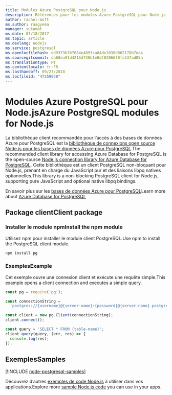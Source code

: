 ```yaml
---
title: Modules Azure PostgreSQL pour Node.js
description: Références pour les modules Azure PostgreSQL pour Node.js
author: rachel-msft
ms.author: raagyema
manager: sukamat
ms.date: 07/18/2017
ms.topic: article
ms.devlang: nodejs
ms.service: postgresql
ms.openlocfilehash: ed9373b767684e4893ca84de1030d062178b7ea4
ms.sourcegitcommit: da60ea91d4215d738b1e0df82066f0fc337ad85a
ms.translationtype: HT
ms.contentlocale: fr-FR
ms.lasthandoff: 09/27/2018
ms.locfileid: "47359038"
---
```

# <a name="azure-postgresql-modules-for-nodejs"></a><span data-ttu-id="d1b05-103">Modules Azure PostgreSQL pour Node.js</span><span class="sxs-lookup"><span data-stu-id="d1b05-103">Azure PostgreSQL modules for Node.js</span></span>

<span data-ttu-id="d1b05-104">La bibliothèque client recommandée pour l’accès à des bases de données Azure pour PostgreSQL est la [bibliothèque de connexions open source Node.js pour les bases de données Azure pour PostgreSQL](https://www.npmjs.com/package/pg).</span><span class="sxs-lookup"><span data-stu-id="d1b05-104">The recommended client library for accessing Azure Database for PostgreSQL is the open-source [Node.js connection library for Azure Database for PostgreSQL](https://www.npmjs.com/package/pg).</span></span> <span data-ttu-id="d1b05-105">Cette bibliothèque est un client PostgreSQL non-bloquant pour Node.js, prenant en charge du JavaScript pur et des liaisons libpq natives optionnelles.</span><span class="sxs-lookup"><span data-stu-id="d1b05-105">This library is a non-blocking PostgreSQL client for Node.js, supporting pure JavaScript and optional native libpq bindings.</span></span>

<span data-ttu-id="d1b05-106">En savoir plus sur les [bases de données Azure pour PostgreSQL](https://docs.microsoft.com/azure/postgresql/)</span><span class="sxs-lookup"><span data-stu-id="d1b05-106">Learn more about [Azure Database for PostgreSQL](https://docs.microsoft.com/azure/postgresql/)</span></span>

## <a name="client-package"></a><span data-ttu-id="d1b05-107">Package client</span><span class="sxs-lookup"><span data-stu-id="d1b05-107">Client package</span></span>

### <a name="install-the-npm-module"></a><span data-ttu-id="d1b05-108">Installer le module npm</span><span class="sxs-lookup"><span data-stu-id="d1b05-108">Install the npm module</span></span>

<span data-ttu-id="d1b05-109">Utilisez npm pour installer le module client PostgreSQL.</span><span class="sxs-lookup"><span data-stu-id="d1b05-109">Use npm to install the PostgreSQL client module.</span></span>

```bash
npm install pg
```   

### <a name="example"></a><span data-ttu-id="d1b05-110">Exemples</span><span class="sxs-lookup"><span data-stu-id="d1b05-110">Example</span></span>

<span data-ttu-id="d1b05-111">Cet exemple ouvre une connexion client et exécute une requête simple.</span><span class="sxs-lookup"><span data-stu-id="d1b05-111">This example opens a client connection and executes a simple query.</span></span>

```javascript
const pg = require('pg');

const connectionString =
  'postgres://{username}@{server-name}:{password}@{server-name}.postgres.database.azure.com:5432/{database-name}?ssl=true';

const client = new pg.Client(connectionString);
client.connect();

const query = 'SELECT * FROM {table-name}';
client.query(query, (err, res) => {
  console.log(res);
});
```

## <a name="samples"></a><span data-ttu-id="d1b05-112">Exemples</span><span class="sxs-lookup"><span data-stu-id="d1b05-112">Samples</span></span>

[!INCLUDE [node-postgresql-samples](../docs-ref-conceptual/includes/postgresql-samples.md)]

<span data-ttu-id="d1b05-113">Découvrez d’autres [exemples de code Node.js](https://azure.microsoft.com/resources/samples/?platform=nodejs) à utiliser dans vos applications.</span><span class="sxs-lookup"><span data-stu-id="d1b05-113">Explore more [sample Node.js code](https://azure.microsoft.com/resources/samples/?platform=nodejs) you can use in your apps.</span></span>

